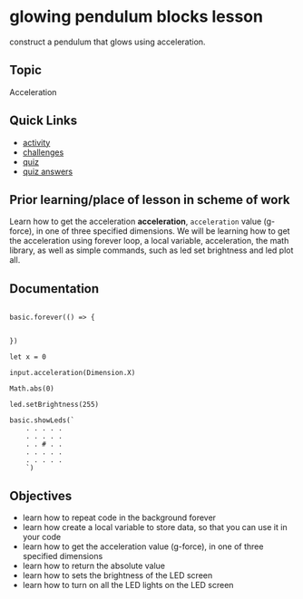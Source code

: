 # glowing pendulum blocks lesson

construct a pendulum that glows using acceleration.

## Topic

Acceleration

## Quick Links

* [activity](/microbit/lessons/glowing-pendulum/activity)
* [challenges](/microbit/lessons/glowing-pendulum/challenges)
* [quiz](/microbit/lessons/glowing-pendulum/quiz)
* [quiz answers](/microbit/lessons/glowing-pendulum/quiz-answers)

## Prior learning/place of lesson in scheme of work

Learn how to get the acceleration **acceleration**, `acceleration` value (g-force), in one of three specified dimensions. We will be learning how to get the acceleration using forever loop, a local variable, acceleration, the math library, as well as simple commands, such as led set brightness and led plot all.

## Documentation

```docs

basic.forever(() => {


})

let x = 0

input.acceleration(Dimension.X)

Math.abs(0)

led.setBrightness(255)

basic.showLeds(`
    . . . . .
    . . . . .
    . . # . .
    . . . . .
    . . . . .
    `)

```

## Objectives

* learn how to repeat code in the background forever
* learn how create a local variable to store data, so that you can use it in your code
* learn how to get the acceleration value (g-force), in one of three specified dimensions
* learn how to return the absolute value
* learn how to sets the brightness of the LED screen
* learn how to turn on all the LED lights on the LED screen

